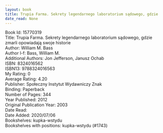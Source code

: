 ```yaml
---
layout: book
title: Trupia Farma. Sekrety legendarnego laboratorium sądowego, gdzie zmarli opowiadają swoje historie
date_read: None
---
```


Book Id: 15770319<br />
Title: Trupia Farma. Sekrety legendarnego laboratorium sądowego, gdzie zmarli opowiadają swoje historie<br />
Author: William M. Bass<br />
Author l-f: Bass, William M.<br />
Additional Authors: Jon Jefferson, Janusz Ochab<br />
ISBN: 8324016562<br />
ISBN13: 9788324016563<br />
My Rating: 0<br />
Average Rating: 4.20<br />
Publisher: Społeczny Instytut Wydawniczy Znak<br />
Binding: Paperback<br />
Number of Pages: 344<br />
Year Published: 2012<br />
Original Publication Year: 2003<br />
Date Read: <br />
Date Added: 2020/07/06<br />
Bookshelves: kupka-wstydu<br />
Bookshelves with positions: kupka-wstydu (#1743)<br />

